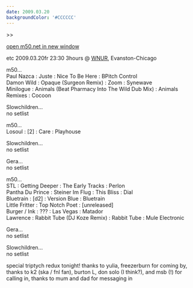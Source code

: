 ```yaml
---
date: 2009.03.20
backgroundColor: '#CCCCCC'
---
```


\>>

[open m50.net in new window  
](http://m50.net/)


etc 2009.03.20fr 23:30 3hours @ [WNUR](http://www.wnur.org/), Evanston-Chicago  

m50...  
Paul Nazca : Juste : Nice To Be Here : BPitch Control  
Damon Wild : Opaque (Surgeon Remix) : Zoom : Synewave  
Minilogue : Animals (Beat Pharmacy Into The Wild Dub Mix) : Animals Remixes : Cocoon  

Slowchildren...  
no setlist  

m50...  
Losoul : \[2\] : Care : Playhouse  

Slowchildren...  
no setlist  

Gera...  
no setlist  

m50...  
STL : Getting Deeper : The Early Tracks : Perlon  
Pantha Du Prince : Steiner Im Flug : This Bliss : Dial  
Bluetrain : \[d2\] : Version Blue : Bluetrain  
Little Fritter : Top Notch Poet : \[unreleased\]  
Burger / Ink : ??? : Las Vegas : Matador  
Lawrence : Rabbit Tube (DJ Koze Remix) : Rabbit Tube : Mule Electronic  

Gera...  
no setlist  

Slowchildren...  
no setlist  

special triptych redux tonight! thanks to yulia, freezerburn for coming by, thanks to k2 (ska / fnl fan), burton L, don solo (I think?), and msb (!) for calling in, thanks to mum and dad for messaging in